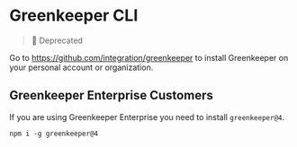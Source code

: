 # Greenkeeper CLI

> 🚨 Deprecated

Go to https://github.com/integration/greenkeeper to install Greenkeeper on your
personal account or organization.

## Greenkeeper Enterprise Customers

If you are using Greenkeeper Enterprise you need to install `greenkeeper@4`.

```
npm i -g greenkeeper@4
```
